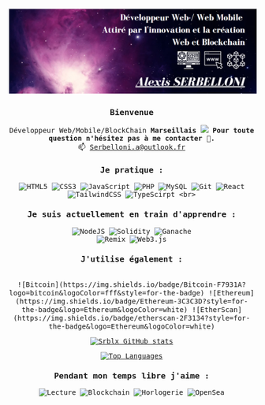 <div align="center">

<img src="/Srblx.png" style="border:solid 2px white;">

<samp> 

<h3>Bienvenue</h3> 


Développeur Web/Mobile/BlockChain  <b>Marseillais <img src="https://cdn-icons-png.flaticon.com/512/197/197560.png" width="13"/></b>
 <b>Pour toute question n'hésitez pas à me contacter 💬.</b><br>
 📫 Serbelloni.a@outlook.fr

<h3>Je pratique :</h3>

![HTML5](https://img.shields.io/badge/html5-%23E34F26.svg?style=for-the-badge&logo=html5&logoColor=white)
![CSS3](https://img.shields.io/badge/css3-%231572B6.svg?style=for-the-badge&logo=css3&logoColor=white)
![JavaScript](https://img.shields.io/badge/javascript-%23323330.svg?style=for-the-badge&logo=javascript&logoColor=%23F7DF1E)
![PHP](https://img.shields.io/badge/PHP-777BB4?style=for-the-badge&logo=php&logoColor=white)
![MySQL](https://img.shields.io/badge/mysql-%2300f.svg?style=for-the-badge&logo=mysql&logoColor=white)
![Git](https://img.shields.io/badge/git-%23F05033.svg?style=for-the-badge&logo=git&logoColor=white)
![React]([https://img.shields.io/badge/bootstrap-%23563D7C.svg?style=for-the-badge&logo=bootstrap&logoColor=white](https://img.shields.io/badge/React-000066?style=for-the-badge&logo=React&logoColor=74D0F1))
![TailwindCSS](https://img.shields.io/badge/tailwindcss-%2338B2AC.svg?style=for-the-badge&logo=tailwind-css&logoColor=white)
![TypeScirpt]([https://img.shields.io/badge/tailwindcss-%2338B2AC.svg?style=for-the-badge&logo=tailwind-css&logoColor=white](https://img.shields.io/badge/typescript-1E7FCB.svg?style=for-the-badge&logo=typescript&logoColor=black))
 <br>

<h3> Je suis actuellement en train d'apprendre :</h3>

![NodeJS](https://img.shields.io/badge/node.js-6DA55F?style=for-the-badge&logo=node.js&logoColor=white)
![Solidity](https://img.shields.io/badge/solidity-3936ff?style=for-the-badge&logo=solidity&logoColor=white)
![Ganache](https://img.shields.io/badge/ganache-513c0e?style=for-the-badge&logo=ganache&logoColor=white)
 <br>
![Remix](https://img.shields.io/badge/remix-%23000.svg?style=for-the-badge&logo=remix&logoColor=white)
![Web3.js](https://img.shields.io/badge/web3.js-F16822?style=for-the-badge&logo=web3.js&logoColor=white)


 <h3>J'utilise également :</h3>
<br>
![Bitcoin](https://img.shields.io/badge/Bitcoin-F7931A?logo=bitcoin&logoColor=fff&style=for-the-badge)
![Ethereum](https://img.shields.io/badge/Ethereum-3C3C3D?style=for-the-badge&logo=Ethereum&logoColor=white)
![EtherScan](https://img.shields.io/badge/etherscan-2F3134?style=for-the-badge&logo=Ethereum&logoColor=white)

[![Srblx GitHub stats](https://github-readme-stats.vercel.app/api?username=srblx&show_icons=true&theme=tokyonight&rank_icon=github&count_private=true&ring_color=FFFFFF&bg_color=373737&title_color=4e44ff&icon_color=18b528&text_color=4e44ff)](https://github.com/anuraghazra/github-readme-stats)

[![Top Languages](https://github-readme-stats.vercel.app/api/top-langs/?username=srblx&layout=compact&langs_count=6&custom_title=Language%20Utilis%C3%A9&bg_color=373737&text_color=FFFFFF)](https://github.com/anuraghazra/github-readme-stats)

<h3>Pendant mon temps libre j'aime :</h3>

![Lecture](https://img.shields.io/badge/lecture-717171?style=for-the-badge&logo=book&logoColor=white)
![Blockchain](https://img.shields.io/badge/Blockchain-blue?style=for-the-badge&logo=Solidity&logoColor=white)
![Horlogerie](https://img.shields.io/badge/Horlogerie-b5b5b5?style=for-the-badge&logo=watch&logoColor=black)
![OpenSea](https://img.shields.io/badge/OpenSea-%232081E2.svg?style=for-the-badge&logo=opensea&logoColor=white)


</samp>

 </div>

